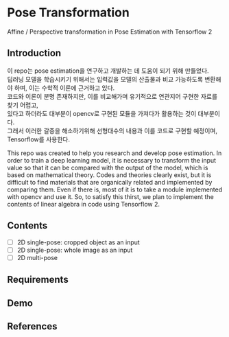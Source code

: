 # Pose Transformation
Affine / Perspective transformation in Pose Estimation with Tensorflow 2

## Introduction
이 repo는 pose estimation을 연구하고 개발하는 데 도움이 되기 위해 만들었다. <br>
딥러닝 모델을 학습시키기 위해서는 입력값을 모델의 산출물과 비교 가능하도록 변환해야 하며, 이는 수학적 이론에 근거하고 있다. <br>
코드와 이론이 분명 존재하지만, 이를 비교해가며 유기적으로 연관지어 구현한 자료를 찾기 어렵고, <br>
있다고 하더라도 대부분이 opencv로 구현된 모듈을 가져다가 활용하는 것이 대부분이다. <br>
그래서 이러한 갈증을 해소하기위해 선형대수의 내용과 이를 코드로 구현할 예정이며, Tensorflow를 사용한다.

This repo was created to help you research and develop pose estimation.
In order to train a deep learning model, 
it is necessary to transform the input value so that it can be compared with the output of the model, which is based on mathematical theory.
Codes and theories clearly exist, but it is difficult to find materials that are organically related and implemented by comparing them.
Even if there is, most of it is to take a module implemented with opencv and use it.
So, to satisfy this thirst, we plan to implement the contents of linear algebra in code using Tensorflow 2.

## Contents
- [ ] 2D single-pose: cropped object as an input
- [ ] 2D single-pose: whole image as an input
- [ ] 2D multi-pose

## Requirements


## Demo


## References
